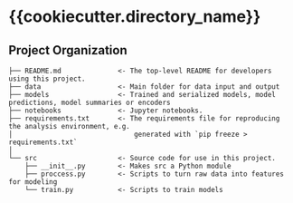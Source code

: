 # {{cookiecutter.directory_name}}

Project Organization
----------------------
    ├── README.md              <- The top-level README for developers using this project.
    ├── data                   <- Main folder for data input and output
    ├── models                 <- Trained and serialized models, model predictions, model summaries or encoders
    ├── notebooks              <- Jupyter notebooks. 
    ├── requirements.txt       <- The requirements file for reproducing the analysis environment, e.g.
    │                              generated with `pip freeze > requirements.txt`
    │
    └── src                    <- Source code for use in this project.
        ├── __init__.py        <- Makes src a Python module
        ├── proccess.py        <- Scripts to turn raw data into features for modeling
        └── train.py           <- Scripts to train models